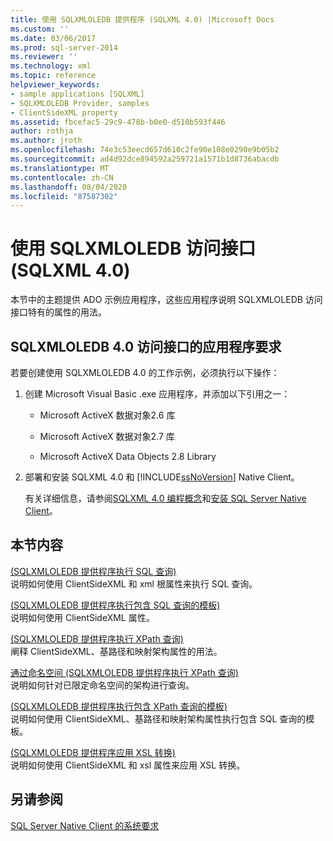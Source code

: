 ```yaml
---
title: 使用 SQLXMLOLEDB 提供程序 (SQLXML 4.0) |Microsoft Docs
ms.custom: ''
ms.date: 03/06/2017
ms.prod: sql-server-2014
ms.reviewer: ''
ms.technology: xml
ms.topic: reference
helpviewer_keywords:
- sample applications [SQLXML]
- SQLXMLOLEDB Provider, samples
- ClientSideXML property
ms.assetid: fbcefac5-29c9-478b-b0e0-d510b593f446
author: rothja
ms.author: jroth
ms.openlocfilehash: 74e3c53eecd657d610c2fe90e108e0290e9b05b2
ms.sourcegitcommit: ad4d92dce894592a259721a1571b1d8736abacdb
ms.translationtype: MT
ms.contentlocale: zh-CN
ms.lasthandoff: 08/04/2020
ms.locfileid: "87587302"
---
```

# <a name="using-the-sqlxmloledb-provider-sqlxml-40"></a>使用 SQLXMLOLEDB 访问接口 (SQLXML 4.0)
  本节中的主题提供 ADO 示例应用程序，这些应用程序说明 SQLXMLOLEDB 访问接口特有的属性的用法。  
  
## <a name="application-requirements-for-sqlxmloledb-40-provider"></a>SQLXMLOLEDB 4.0 访问接口的应用程序要求  
 若要创建使用 SQLXMLOLEDB 4.0 的工作示例，必须执行以下操作：  
  
1.  创建 Microsoft Visual Basic .exe 应用程序，并添加以下引用之一：  
  
    -   Microsoft ActiveX 数据对象2.6 库  
  
    -   Microsoft ActiveX 数据对象2.7 库  
  
    -   Microsoft ActiveX Data Objects 2.8 Library  
  
2.  部署和安装 SQLXML 4.0 和 [!INCLUDE[ssNoVersion](../../../includes/ssnoversion-md.md)] Native Client。  
  
     有关详细信息，请参阅[SQLXML 4.0 编程概念](../../sqlxml/sqlxml-4-0-programming-concepts.md)和[安装 SQL Server Native Client](../../native-client/applications/installing-sql-server-native-client.md)。  
  
## <a name="in-this-section"></a>本节内容  
 [&#40;SQLXMLOLEDB 提供程序执行 SQL 查询&#41;](executing-sql-queries-sqlxmloledb-provider.md)  
 说明如何使用 ClientSideXML 和 xml 根属性来执行 SQL 查询。  
  
 [&#40;SQLXMLOLEDB 提供程序执行包含 SQL 查询的模板&#41;](executing-templates-that-contain-sql-queries-sqlxmloledb-provider.md)  
 说明如何使用 ClientSideXML 属性。  
  
 [&#40;SQLXMLOLEDB 提供程序执行 XPath 查询&#41;](executing-xpath-queries-sqlxmloledb-provider.md)  
 阐释 ClientSideXML、基路径和映射架构属性的用法。  
  
 [通过命名空间 &#40;SQLXMLOLEDB 提供程序执行 XPath 查询&#41;](executing-xpath-queries-with-namespaces-sqlxmloledb-provider.md)  
 说明如何针对已限定命名空间的架构进行查询。  
  
 [&#40;SQLXMLOLEDB 提供程序执行包含 XPath 查询的模板&#41;](executing-templates-that-contain-xpath-queries-sqlxmloledb-provider.md)  
 说明如何使用 ClientSideXML、基路径和映射架构属性执行包含 SQL 查询的模板。  
  
 [&#40;SQLXMLOLEDB 提供程序应用 XSL 转换&#41;](applying-an-xsl-transformation-sqlxmloledb-provider.md)  
 说明如何使用 ClientSideXML 和 xsl 属性来应用 XSL 转换。  
  
## <a name="see-also"></a>另请参阅  
 [SQL Server Native Client 的系统要求](../../native-client/system-requirements-for-sql-server-native-client.md)  
  
  
